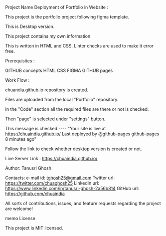 Project Name
Deployment of Portfolio in Website :

This project is the portfolio project following figma template.

This is Desktop version.

This project contains my own information. 

This is written in HTML and CSS. Linter checks are used to make it error free.

Prerequisites :

GITHUB concepts
HTML
CSS
FIGMA
GITHUB pages

Work Flow :

chuandia.github.io repository is created.

Files are uploaded from the local "Portfolio" repository.

In the "Code" section all the required files are there or not is checked.

Then "page" is selected under "settings" button.

This message is checked ---- "Your site is live at https://chuaindia.github.io/
Last deployed by @github-pages github-pages 8 minutes ago"

Follow the link to check whether desktop version is created or not.

Live Server Link : https://chuaindia.github.io/


Author: Tanusri Ghosh

Contacts:
e-mail id: tghosh25@gmail.com
Twitter url: https://twitter.com/chuaghosh25
LinkedIn url: https://www.linkedin.com/in/tanusri-ghosh-2a56b814
GitHub url: https://github.com/chuaindia

All sorts of contributions, issues, and feature requests regarding the project are welcome!

memo License

This project is MIT licensed.
